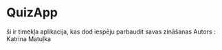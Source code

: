 # QuizApp
ši ir timekļa aplikacija, kas dod iespēju parbaudit savas zināšanas
Autors : Katrina Matuļka
